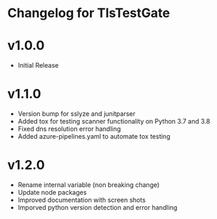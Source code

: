# Changelog for TlsTestGate

# v1.0.0
- Initial Release

# v1.1.0
- Version bump for sslyze and junitparser
- Added tox for testing scanner functionality on Python 3.7 and 3.8
- Fixed dns resolution error handling
- Added azure-pipelines.yaml to automate tox testing

# v1.2.0
- Rename internal variable (non breaking change)
- Update node packages
- Improved documentation with screen shots
- Imporved python version detection and error handling